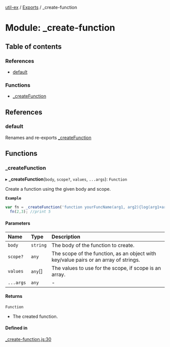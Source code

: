 [util-ex](../README.md) / [Exports](../modules.md) / \_create-function

# Module: \_create-function

## Table of contents

### References

- [default](create_function.md#default)

### Functions

- [\_createFunction](create_function.md#_createfunction)

## References

### default

Renames and re-exports [_createFunction](create_function.md#_createfunction)

## Functions

### \_createFunction

▸ **_createFunction**(`body`, `scope?`, `values`, `...args`): `Function`

Create a function using the given body and scope.

**`Example`**

```ts
var fn = _createFunction('function yourFuncName(arg1, arg2){log(arg1+arg2);}', {log:console.log});
  fn(2,3); //print 5
```

#### Parameters

| Name | Type | Description |
| :------ | :------ | :------ |
| `body` | `string` | The body of the function to create. |
| `scope?` | `any` | The scope of the function, as an object with key/value pairs or an array of strings. |
| `values` | `any`[] | The values to use for the scope, if scope is an array. |
| `...args` | `any` | - |

#### Returns

`Function`

- The created function.

#### Defined in

[_create-function.js:30](https://github.com/snowyu/util-ex.js/blob/b4dc093/src/_create-function.js#L30)
